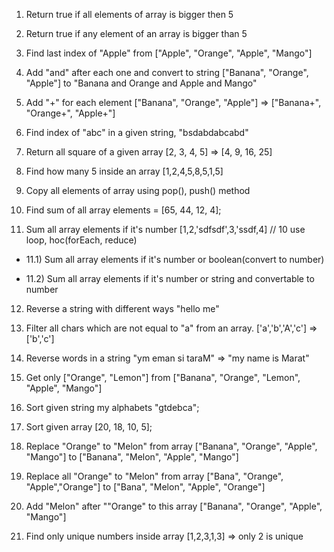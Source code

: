 
1) Return true if all elements of array is bigger then 5

2) Return true if any element of an array is bigger than 5

3) Find last index of "Apple" from ["Apple", "Orange", "Apple", "Mango"]

4) Add "and" after each one and convert to string ["Banana", "Orange", "Apple"] to "Banana and Orange and Apple and Mango"

5) Add "+" for each element ["Banana", "Orange", "Apple"] => ["Banana+", "Orange+", "Apple+"]

6) Find index of "abc" in a given string, "bsdabdabcabd"

7) Return all square of a given array [2, 3, 4, 5] => [4, 9, 16, 25]

8) Find how many 5 inside an array [1,2,4,5,8,5,1,5]

9) Copy all elements of array using pop(), push() method

10) Find sum of all array elements = [65, 44, 12, 4];

11) Sum all array elements if it's number [1,2,'sdfsdf',3,'ssdf,4] // 10  use loop, hoc(forEach, reduce)

* 11.1) Sum all array elements if it's number or boolean(convert to number)

* 11.2) Sum all array elements if it's number or string and convertable to number 

12) Reverse a string with different ways "hello me"

13) Filter all chars which are not equal to "a" from an array. ['a','b','A','c'] => ['b','c']

14) Reverse words in a string "ym eman si taraM" => "my name is Marat"

15) Get only ["Orange", "Lemon"] from ["Banana", "Orange", "Lemon", "Apple", "Mango"]

16) Sort given string my alphabets "gtdebca";

17) Sort given array  [20, 18, 10, 5]; 

18) Replace "Orange" to "Melon" from array ["Banana", "Orange", "Apple", "Mango"] to ["Banana", "Melon", "Apple", "Mango"]

19) Replace all "Orange" to "Melon" from array ["Bana", "Orange", "Apple","Orange"] to ["Bana", "Melon", "Apple", "Orange"]

20) Add "Melon" after ""Orange" to this array ["Banana", "Orange", "Apple", "Mango"]

21) Find only unique numbers inside array [1,2,3,1,3] => only 2 is unique

